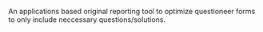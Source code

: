 An applications based original reporting tool to optimize questioneer forms to only include neccessary questions/solutions.
